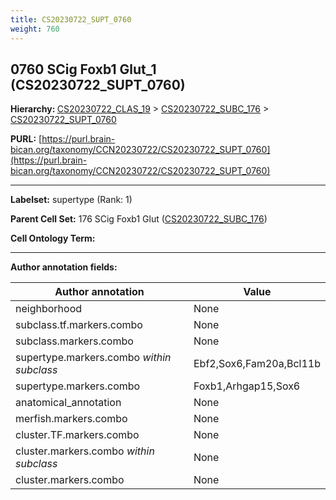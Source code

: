```yaml
---
title: CS20230722_SUPT_0760
weight: 760
---
```

## 0760 SCig Foxb1 Glut_1 (CS20230722_SUPT_0760)
<b>Hierarchy: </b>
[CS20230722_CLAS_19](../CS20230722_CLAS_19) >
[CS20230722_SUBC_176](../CS20230722_SUBC_176) >
[CS20230722_SUPT_0760](../CS20230722_SUPT_0760)

**PURL:** [https://purl.brain-bican.org/taxonomy/CCN20230722/CS20230722_SUPT_0760](https://purl.brain-bican.org/taxonomy/CCN20230722/CS20230722_SUPT_0760)

---


**Labelset:** supertype (Rank: 1)

**Parent Cell Set:** 176 SCig Foxb1 Glut ([CS20230722_SUBC_176](../CS20230722_SUBC_176))



**Cell Ontology Term:** 

[MARKER GENES.]: #


---

[TRANSFERRED ANNOTATIONS.]: #


[AUTHOR ANNOTATION FIELDS.]: #


**Author annotation fields:**

| Author annotation | Value |
|-------------------|-------|
|neighborhood|None|
|subclass.tf.markers.combo|None|
|subclass.markers.combo|None|
|supertype.markers.combo _within subclass_|Ebf2,Sox6,Fam20a,Bcl11b|
|supertype.markers.combo|Foxb1,Arhgap15,Sox6|
|anatomical_annotation|None|
|merfish.markers.combo|None|
|cluster.TF.markers.combo|None|
|cluster.markers.combo _within subclass_|None|
|cluster.markers.combo|None|
